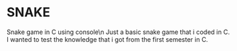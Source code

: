 # SNAKE
Snake game in C using console\n
Just a basic snake game that i coded in C.
I wanted to test the knowledge that i got from the first semester in C.
